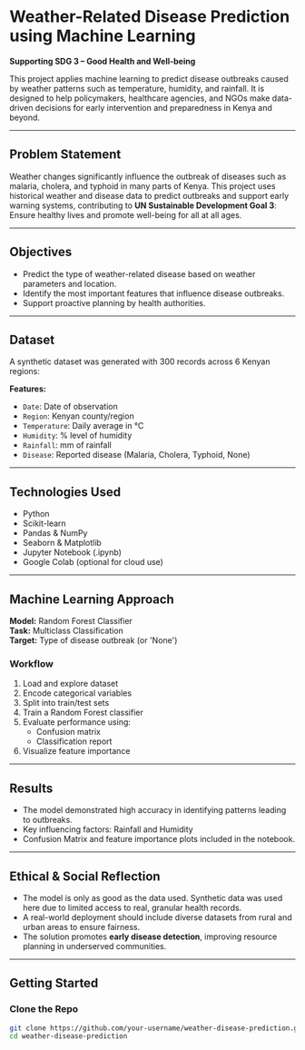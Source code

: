 # Weather-Related Disease Prediction using Machine Learning

**Supporting SDG 3 – Good Health and Well-being**

This project applies machine learning to predict disease outbreaks caused by weather patterns such as temperature, humidity, and rainfall. It is designed to help policymakers, healthcare agencies, and NGOs make data-driven decisions for early intervention and preparedness in Kenya and beyond.

---

## Problem Statement

Weather changes significantly influence the outbreak of diseases such as malaria, cholera, and typhoid in many parts of Kenya. This project uses historical weather and disease data to predict outbreaks and support early warning systems, contributing to **UN Sustainable Development Goal 3**: Ensure healthy lives and promote well-being for all at all ages.

---

## Objectives

- Predict the type of weather-related disease based on weather parameters and location.
- Identify the most important features that influence disease outbreaks.
- Support proactive planning by health authorities.

---

## Dataset

A synthetic dataset was generated with 300 records across 6 Kenyan regions:

**Features:**

- `Date`: Date of observation  
- `Region`: Kenyan county/region  
- `Temperature`: Daily average in °C  
- `Humidity`: % level of humidity  
- `Rainfall`: mm of rainfall  
- `Disease`: Reported disease (Malaria, Cholera, Typhoid, None)

---

## Technologies Used

- Python  
- Scikit-learn  
- Pandas & NumPy  
- Seaborn & Matplotlib  
- Jupyter Notebook (.ipynb)  
- Google Colab (optional for cloud use)

---

## Machine Learning Approach

**Model:** Random Forest Classifier  
**Task:** Multiclass Classification  
**Target:** Type of disease outbreak (or 'None')

### Workflow

1. Load and explore dataset  
2. Encode categorical variables  
3. Split into train/test sets  
4. Train a Random Forest classifier  
5. Evaluate performance using:  
   - Confusion matrix  
   - Classification report  
6. Visualize feature importance

---

## Results

- The model demonstrated high accuracy in identifying patterns leading to outbreaks.  
- Key influencing factors: Rainfall and Humidity  
- Confusion Matrix and feature importance plots included in the notebook.

---

## Ethical & Social Reflection

- The model is only as good as the data used. Synthetic data was used here due to limited access to real, granular health records.  
- A real-world deployment should include diverse datasets from rural and urban areas to ensure fairness.  
- The solution promotes **early disease detection**, improving resource planning in underserved communities.

---

## Getting Started

### Clone the Repo

```bash
git clone https://github.com/your-username/weather-disease-prediction.git
cd weather-disease-prediction
